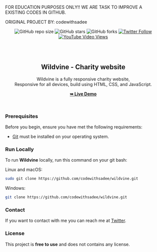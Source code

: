 FOR EDUCATION PURPOSES ONLY!! WE ARE TASK TO IMPROVE A EXISTING CODES IN GITHUB.



ORIGINAL  PROJECT BY: codewithsadee



<div align="center">
  
  ![GitHub repo size](https://img.shields.io/github/repo-size/codewithsadee/wildvine)
  ![GitHub stars](https://img.shields.io/github/stars/codewithsadee/wildvine?style=social)
  ![GitHub forks](https://img.shields.io/github/forks/codewithsadee/wildvine?style=social)
[![Twitter Follow](https://img.shields.io/twitter/follow/codewithsadee_?style=social)](https://twitter.com/intent/follow?screen_name=codewithsadee_)
  [![YouTube Video Views](https://img.shields.io/youtube/views/6Dj881BJ5kw?style=social)](https://youtu.be/6Dj881BJ5kw)

  <br />
  <br />

  <h2 align="center">Wildvine - Charity website</h2>

  Wildvine is a fully responsive charity website, <br />Responsive for all devices, build using HTML, CSS, and JavaScript.

  <a href="https://codewithsadee.github.io/wildvine/"><strong>➥ Live Demo</strong></a>

</div>

<br />


### Prerequisites

Before you begin, ensure you have met the following requirements:

* [Git](https://git-scm.com/downloads "Download Git") must be installed on your operating system.

### Run Locally

To run **Wildvine** locally, run this command on your git bash:

Linux and macOS:

```bash
sudo git clone https://github.com/codewithsadee/wildvine.git
```

Windows:

```bash
git clone https://github.com/codewithsadee/wildvine.git
```

### Contact

If you want to contact with me you can reach me at [Twitter](https://www.twitter.com/codewithsadee).

### License

This project is **free to use** and does not contains any license.
